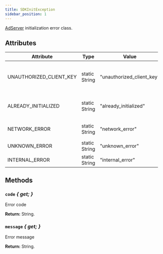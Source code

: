 ```yaml
---
title: SDKInitException
sidebar_position: 1
---
```


[AdServer](../ad_server) initialization error class.

## Attributes

| Attribute               | Type          | Value                     | Description                                                |
| ----------------------- | ------------- | ------------------------- | ---------------------------------------------------------- |
| UNAUTHORIZED_CLIENT_KEY | static String | "unauthorized_client_key" | the provided client_key is blocked or unauthorized for use |
| ALREADY_INITIALIZED     | static String | "already_initialized"     | already initialized the SDK, just start using it           |
| NETWORK_ERROR           | static String | "network_error"           | internet connection error                                  |
| UNKNOWN_ERROR           | static String | "unknown_error"           | unknown error                                              |
| INTERNAL_ERROR          | static String | "internal_error"          | internal error                                             |

## Methods

### `code` _{ get; }_

Error code

**Return:** String.

### `message` _{ get; }_

Error message

**Return:** String.
